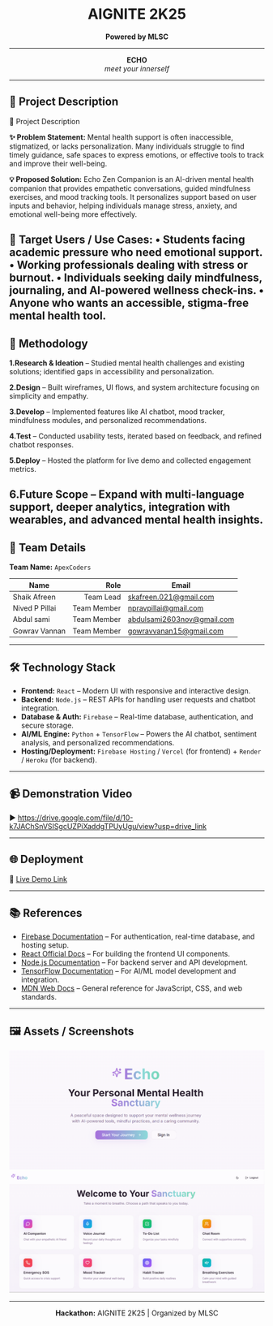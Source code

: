 <!-- AIGNITE Banner (centered) -->
<div align="center">
  <h1> AIGNITE 2K25</h1>
  <p><strong>Powered by MLSC</strong></p>
</div>

---

<p align="center">
  <strong>ECHO</strong><br/>
  <em>meet your innerself</em>
</p>

---

## 📖 Project Description
📖 Project Description

**✨ Problem Statement:**
Mental health support is often inaccessible, stigmatized, or lacks personalization. Many individuals struggle to find timely guidance, safe spaces to express emotions, or effective tools to track and improve their well-being.

**💡 Proposed Solution:**
Echo Zen Companion is an AI-driven mental health companion that provides empathetic conversations, guided mindfulness exercises, and mood tracking tools. It personalizes support based on user inputs and behavior, helping individuals manage stress, anxiety, and emotional well-being more effectively.

**🎯 Target Users / Use Cases:**
• Students facing academic pressure who need emotional support.
• Working professionals dealing with stress or burnout.
• Individuals seeking daily mindfulness, journaling, and AI-powered wellness check-ins.
• Anyone who wants an accessible, stigma-free mental health tool.
---

## 🔬 Methodology

**1.Research & Ideation** – Studied mental health challenges and existing solutions; identified gaps in accessibility and personalization.

**2.Design** – Built wireframes, UI flows, and system architecture focusing on simplicity and empathy.

**3.Develop** – Implemented features like AI chatbot, mood tracker, mindfulness modules, and personalized recommendations.

**4.Test** – Conducted usability tests, iterated based on feedback, and refined chatbot responses.

**5.Deploy** – Hosted the platform for live demo and collected engagement metrics.

**6.Future Scope** – Expand with multi-language support, deeper analytics, integration with wearables, and advanced mental health insights.
---

## 👥 Team Details
**Team Name:** `ApexCoders`

| Name | Role | Email |
|---|---:|---|
| Shaik Afreen | Team Lead | skafreen.021@gmail.com |
| Nived P Pillai| Team Member | npravpillai@gmail.com |
| Abdul sami   | Team Member| abdulsami2603nov@gmail.com |
| Gowrav Vannan| Team Member | gowravvanan15@gmail.com |


---

## 🛠️ Technology Stack  

- **Frontend:** `React` – Modern UI with responsive and interactive design.  
- **Backend:** `Node.js` – REST APIs for handling user requests and chatbot integration.  
- **Database & Auth:** `Firebase` – Real-time database, authentication, and secure storage.  
- **AI/ML Engine:** `Python` + `TensorFlow` – Powers the AI chatbot, sentiment analysis, and personalized recommendations.  
- **Hosting/Deployment:** `Firebase Hosting` / `Vercel` (for frontend) + `Render` / `Heroku` (for backend).  


---

## 📹 Demonstration Video
▶️ https://drive.google.com/file/d/10-k7JAChSnVSISgcUZPiXaddgTPUyUgu/view?usp=drive_link

---

## 🌐 Deployment
🔗 [Live Demo Link](#)

---

## 📚 References  

- [Firebase Documentation](https://firebase.google.com/docs) – For authentication, real-time database, and hosting setup.  
- [React Official Docs](https://react.dev/) – For building the frontend UI components.  
- [Node.js Documentation](https://nodejs.org/en/docs) – For backend server and API development.  
- [TensorFlow Documentation](https://www.tensorflow.org/) – For AI/ML model development and integration.  
- [MDN Web Docs](https://developer.mozilla.org/) – General reference for JavaScript, CSS, and web standards.  


---

## 🖼️ Assets / Screenshots
<p align="center">
  <img src="Assets/PROJECT1.png" alt="Application Screenshot" width="600" /><br/>
  <img src="Assets/PROJECT2.png" alt="Application Screenshot" width="600" />
</p>

---

<p align="center">
  <b>Hackathon:</b> AIGNITE 2K25 | Organized by MLSC<br/>
</p>
